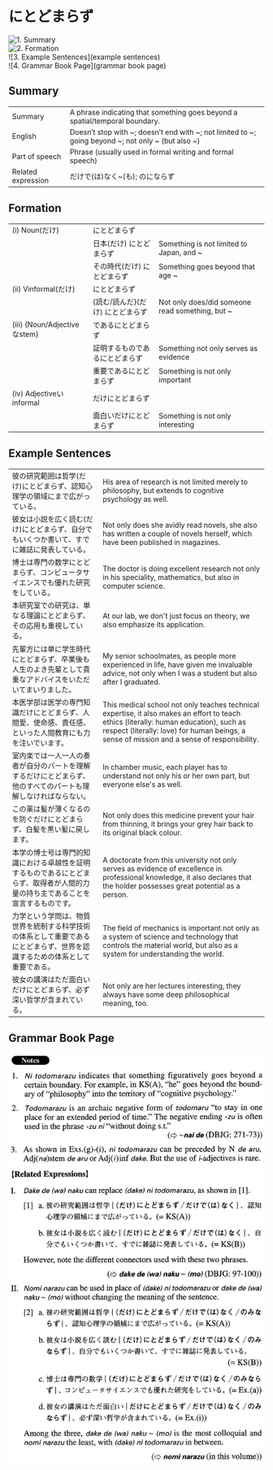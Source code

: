 # にとどまらず

![1. Summary](summary)<br>
![2. Formation](formation)<br>
![3. Example Sentences](example sentences)<br>
![4. Grammar Book Page](grammar book page)<br>


## Summary

<table><tr>   <td>Summary</td>   <td>A phrase indicating that something goes beyond a spatial/temporal boundary.</td></tr><tr>   <td>English</td>   <td>Doesn’t stop with ~; doesn’t end with ~; not limited to ~; going beyond ~; not only ~ (but also ~)</td></tr><tr>   <td>Part of speech</td>   <td>Phrase (usually used in formal writing and formal speech)</td></tr><tr>   <td>Related expression</td>   <td>だけで(は)なく~(も); のにならず</td></tr></table>

## Formation

<table class="table"><tbody><tr class="tr head"><td class="td"><span class="numbers">(i)</span> <span class="bold">Noun(だけ)</span> </td><td class="td"><span class="concept">にとどまらず</span></td><td class="td"></td></tr><tr class="tr"><td class="td"></td><td class="td"><span>日本(だけ)</span> <span class="concept">にとどまらず</span></td><td class="td"><span>Something is not limited to Japan, and ~</span></td></tr><tr class="tr"><td class="td"></td><td class="td"><span>その時代(だけ)</span> <span class="concept">にとどまらず</span></td><td class="td"><span>Something goes beyond that age ~</span></td></tr><tr class="tr head"><td class="td"><span class="numbers">(ii)</span> <span class="bold">Vinformal(だけ)</span> </td><td class="td"><span class="concept">にとどまらず</span></td><td class="td"></td></tr><tr class="tr"><td class="td"></td><td class="td"><span>{読む/読んだ}(だけ)</span> <span class="concept">にとどまらず</span></td><td class="td"><span>Not only does/did someone read something, but ~</span></td></tr><tr class="tr head"><td class="td"><span class="numbers">(iii)</span> <span class="bold">{Noun/Adjectiveなstem}</span></td><td class="td"><span>である</span><span class="concept">にとどまらず</span></td><td class="td"></td></tr><tr class="tr"><td class="td"></td><td class="td"><span>証明するものである</span><span class="concept">にとどまらず</span></td><td class="td"><span>Something not only serves as evidence</span></td></tr><tr class="tr"><td class="td"></td><td class="td"><span>重要である</span><span class="concept">にとどまらず</span></td><td class="td"><span>Something is not only important</span></td></tr><tr class="tr head"><td class="td"><span class="numbers">(iv)</span> <span class="bold">Adjectiveいinformal</span></td><td class="td"><span>だけ</span><span class="concept">にとどまらず</span></td><td class="td"></td></tr><tr class="tr"><td class="td"></td><td class="td"><span>面白いだけ</span><span class="concept">にとどまらず</span></td><td class="td"><span>Something is not only interesting</span></td></tr></tbody></table>

## Example Sentences

<table><tr>   <td>彼の研究範囲は哲学(だけ)にとどまらず、認知心理学の領域にまで広がっている。</td>   <td>His area of research is not limited merely to philosophy, but extends to cognitive psychology as well.</td></tr><tr>   <td>彼女は小説を広く読む(だけ)にとどまらず、自分でもいくつか書いて、すでに雑誌に発表している。</td>   <td>Not only does she avidly read novels, she also has written a couple of novels herself, which have been published in magazines.</td></tr><tr>   <td>博士は専門の数学にとどまらず、コンピュータサイエンスでも優れた研究をしている。</td>   <td>The doctor is doing excellent research not only in his speciality, mathematics, but also in computer science.</td></tr><tr>   <td>本研究室での研究は、単なる理論にとどまらず、その応用も重視している。</td>   <td>At our lab, we don't just focus on theory, we also emphasize its application.</td></tr><tr>   <td>先輩方には単に学生時代にとどまらず、卒業後も人生のよき先輩として貴重なアドバイスをいただいてまいりました。</td>   <td>My senior schoolmates, as people more experienced in life, have given me invaluable advice, not only when I was a student but also after I graduated.</td></tr><tr>   <td>本医学部は医学の専門知識だけにとどまらず、人間愛、使命感、責任感、といった人間教育にも力を注いでいます。</td>   <td>This medical school not only teaches technical expertise, it also makes an effort to teach ethics (literally: human education), such as respect (literally: love) for human beings, a sense of mission and a sense of responsibility.</td></tr><tr>   <td>室内楽では一人一人の奏者が自分のパートを理解するだけにとどまらず、他のすべてのパートも理解しなければならない。</td>   <td>In chamber music, each player has to understand not only his or her own part, but everyone else's as well.</td></tr><tr>   <td>この薬は髪が薄くなるのを防ぐだけにとどまらず、白髪を黒い髪に戻します。</td>   <td>Not only does this medicine prevent your hair from thinning, it brings your grey hair back to its original black colour.</td></tr><tr>   <td>本学の博士号は専門的知識における卓越性を証明するものであるにとどまらず、取得者が人間的力量の持ち主であることを宣言するものです。</td>   <td>A doctorate from this university not only serves as evidence of excellence in professional knowledge, it also declares that the holder possesses great potential as a person.</td></tr><tr>   <td>力学という学問は、物質世界を統制する科学技術の体系として重要であるにとどまらず、世界を認識するための体系として重要である。</td>   <td>The field of mechanics is important not only as a system of science and technology that controls the material world, but also as a system for understanding the world.</td></tr><tr>   <td>彼女の講演はただ面白いだけにとどまらず、必ず深い哲学が含まれている。</td>   <td>Not only are her lectures interesting, they always have some deep philosophical meaning, too.</td></tr></table>

## Grammar Book Page

![](../img/Advancedにとどまらず.png)

